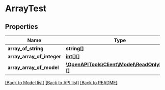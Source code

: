 # ArrayTest

## Properties
Name | Type | Description | Notes
------------ | ------------- | ------------- | -------------
**array_of_string** | **string[]** |  | [optional] 
**array_array_of_integer** | [**int[][]**](array.md) |  | [optional] 
**array_array_of_model** | [**\OpenAPITools\Client\Model\ReadOnlyFirst[][]**](array.md) |  | [optional] 

[[Back to Model list]](../README.md#documentation-for-models) [[Back to API list]](../README.md#documentation-for-api-endpoints) [[Back to README]](../README.md)


